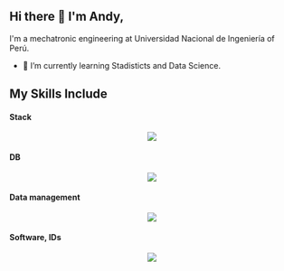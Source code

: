 ## Hi there 👋 I'm Andy,
I'm a mechatronic engineering at Universidad Nacional de Ingeniería of Perú.
- 🌱 I’m currently learning Stadisticts and Data Science.

## My Skills Include

<h4> Stack </h4>
<p align="center">
  <a href="https://skillicons.dev">
    <img src="https://skillicons.dev/icons?i=tailwind,react,r,py,jquery,js,html,docker,c,cpp,css,php,laravel" />
  </a>
</p>

<h4> DB </h4>
<p align="center">
  <a href="https://skillicons.dev">
    <img src="https://skillicons.dev/icons?i=mysql,postgres,sqlite" />
  </a>
</p>

<h4> Data management </h4>
<p align="center">
  <a href="https://skillicons.dev">
    <img src="https://skillicons.dev/icons?i=azure,aws,gcp" />
  </a>
</p>

<h4> Software, IDs </h4>
<p align="center">
  <a href="https://skillicons.dev">
    <img src="https://skillicons.dev/icons?i=webstorm,vscode,vim,sublime,pycharm,powershell,postman,phpstorm,notion,matlab,latex,figma,eclipse" />
  </a>
</p>
<!--
**andym2c4/andym2c4** is a ✨ _special_ ✨ repository because its `README.md` (this file) appears on your GitHub profile.

Here are some ideas to get you started:

- 🔭 I’m currently working on ...
- 🌱 I’m currently learning ...
- 👯 I’m looking to collaborate on ...
- 🤔 I’m looking for help with ...
- 💬 Ask me about ...
- 📫 How to reach me: ...
- 😄 Pronouns: ...
- ⚡ Fun fact: ...
-->
